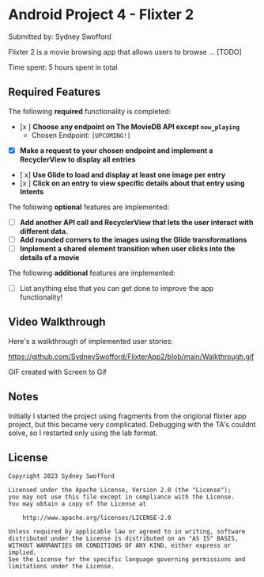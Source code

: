 # Android Project 4 - Flixter 2

Submitted by: Sydney Swofford

Flixter 2 is a movie browsing app that allows users to browse ... [TODO] 

Time spent: 5 hours spent in total

## Required Features

The following **required** functionality is completed:

- [x ] **Choose any endpoint on The MovieDB API except `now_playing`**
  - Chosen Endpoint: `[UPCOMING!]`
- [x] **Make a request to your chosen endpoint and implement a RecyclerView to display all entries**
- [ x] **Use Glide to load and display at least one image per entry**
- [x ] **Click on an entry to view specific details about that entry using Intents**

The following **optional** features are implemented:

- [ ] **Add another API call and RecyclerView that lets the user interact with different data.** 
- [ ] **Add rounded corners to the images using the Glide transformations**
- [ ] **Implement a shared element transition when user clicks into the details of a movie**

The following **additional** features are implemented:

- [ ] List anything else that you can get done to improve the app functionality!

## Video Walkthrough

Here's a walkthrough of implemented user stories:

https://github.com/SydneySwofford/FlixterApp2/blob/main/Walkthrough.gif


GIF created with Screen to Gif

## Notes

Initially I started the project using fragments from the origional flixter app project, but this became very complicated.
Debugging with the TA's couldnt solve, so I restarted only using the lab format. 

## License

    Copyright 2023 Sydney Swofford

    Licensed under the Apache License, Version 2.0 (the "License");
    you may not use this file except in compliance with the License.
    You may obtain a copy of the License at

        http://www.apache.org/licenses/LICENSE-2.0

    Unless required by applicable law or agreed to in writing, software
    distributed under the License is distributed on an "AS IS" BASIS,
    WITHOUT WARRANTIES OR CONDITIONS OF ANY KIND, either express or implied.
    See the License for the specific language governing permissions and
    limitations under the License.
